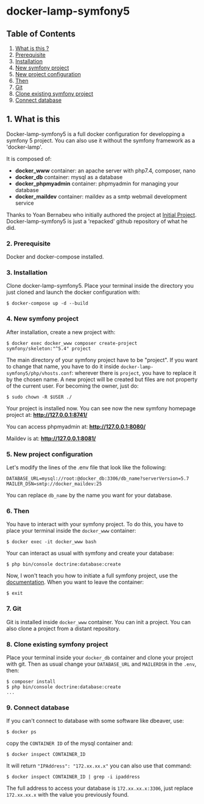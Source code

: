 # docker-lamp-symfony5

## Table of Contents
1. [What is this ?](#1-what-is-this)
2. [Prerequisite](#2-prerequisites)
3. [Installation](#3-installation)
4. [New symfony project](#4-new-symfony-project)
5. [New project configuration](#5-new-project-configuration)
6. [Then](#6-then)
7. [Git](#7-git)
8. [Clone existing symfony project](#8-clone-existing-symfony-project)
9. [Connect database](#9-connect-database)


## 1. What is this

Docker-lamp-symfony5 is a full docker configuration for developping a symfony 5 project. You can also use it without the symfony framework as a 'docker-lamp'.

It is composed of:
- **docker_www** container: an apache server with php7.4, composer, nano 
- **docker_db** container: mysql as a database                          
- **docker_phpmyadmin** container: phpmyadmin for managing your database        
- **docker_maildev** container: maildev as a smtp webmail development service

Thanks to Yoan Bernabeu who initially authored the project at [Initial Project](https://gitlab.com/yoandev.co/environnement-de-developpement-symfony-5-avec-docker-et-docker-compose/). Docker-lamp-symfony5 is just a 'repacked' github repository of what he did.



### 2. Prerequisite

Docker and docker-compose installed.



### 3. Installation

Clone docker-lamp-symfony5.
Place your terminal inside the directory you just cloned and launch the docker configuration with:
```
$ docker-compose up -d --build
```


### 4. New symfony project

After installation, create a new project with:
```
$ docker exec docker_www composer create-project symfony/skeleton:"^5.4" project
```
The main directory of your symfony project have to be "project". If you want to change that name, you have to do it inside `docker-lamp-symfony5/php/vhosts.conf`: wherever there is `project`, you have to replace it by the chosen name.
A new project will be created but files are not property of the current user. For becoming the owner, just do:
```
$ sudo chown -R $USER ./
```

Your project is installed now. You can see now the new symfony homepage project at:
**http://127.0.0.1:8741/**

You can access phpmyadmin at:
**http://127.0.0.1:8080/**

Maildev is at:
**http://127.0.0.1:8081/**



### 5. New project configuration

Let's modify the lines of the .env file that look like the following:
```
DATABASE_URL=mysql://root:@docker_db:3306/db_name?serverVersion=5.7
MAILER_DSN=smtp://docker_maildev:25
```
You can replace `db_name` by the name you want for your database.



### 6. Then

You have to interact with your symfony project. To do this, you have to place your terminal inside the `docker_www` container:
```
$ docker exec -it docker_www bash
```
Your can interact as usual with symfony and create your database:
```
$ php bin/console doctrine:database:create
```
Now, I won't teach you how to initiate a full symfony project, use the [documentation](https://symfony.com/).
When you want to leave the container:
```
$ exit
```



### 7. Git

Git is installed inside `docker_www` container. You can init a project. You can also clone a project from a distant repository.



### 8. Clone existing symfony project

Place your terminal inside your `docker_db` container and clone your project with git. Then as usual change your `DATABASE_URL` and `MAILERDSN` in the `.env`, then:
```
$ composer install
$ php bin/console doctrine:database:create
...
```



### 9. Connect database

If you can't connect to database with some software like dbeaver, use:
```
$ docker ps
```
copy the `CONTAINER ID` of the mysql container and:
```
$ docker inspect CONTAINER_ID
```
It will return `"IPAddress": "172.xx.xx.x"` you can also use that command:
```
$ docker inspect CONTAINER_ID | grep -i ipaddress
```
The full address to access your database is `172.xx.xx.x:3306`, just replace `172.xx.xx.x` with the value you previously found.